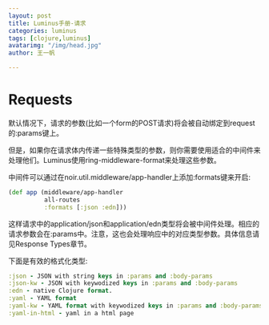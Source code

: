 ```yaml
---
layout: post
title: Luminus手册-请求
categories: luminus
tags: [clojure,luminus]
avatarimg: "/img/head.jpg"
author: 王一帆

---
```


Requests
========

默认情况下，请求的参数(比如一个form的POST请求)将会被自动绑定到request的:params键上。

但是，如果你在请求体内传递一些特殊类型的参数，则你需要使用适合的中间件来处理他们。Luminus使用ring-middleware-format来处理这些参数。

中间件可以通过在noir.util.middleware/app-handler上添加:formats键来开启:

```clojure
(def app (middleware/app-handler
          all-routes
          :formats [:json :edn]))
```

这样请求中的application/json和application/edn类型将会被中间件处理。相应的请求参数会在:params中。注意，这也会处理响应中的对应类型参数。具体信息请见Response Types章节。

下面是有效的格式化类型:

```clojure
:json - JSON with string keys in :params and :body-params
:json-kw - JSON with keywodized keys in :params and :body-params
:edn - native Clojure format.
:yaml - YAML format
:yaml-kw - YAML format with keywodized keys in :params and :body-params
:yaml-in-html - yaml in a html page
```
